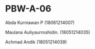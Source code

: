 # PBW-A-06
Abda Kurniawan P (18061214007)

Maulana Auliyaurroshidin. (18051214035)

Achmad Andik (18051214039)

